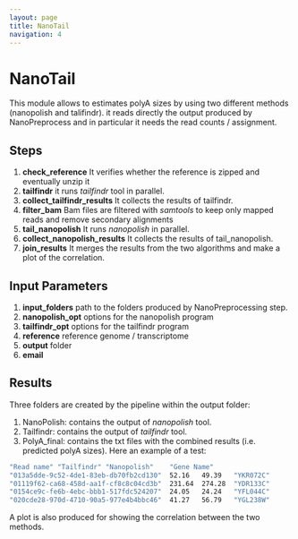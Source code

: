 ```yaml
---
layout: page
title: NanoTail
navigation: 4
---
```


# NanoTail
This module allows to estimates polyA sizes by using two different methods (nanopolish and talifindr). it reads directly the output produced by NanoPreprocess and in particular it needs the read counts / assignment.

## Steps

 1. **check_reference** It verifies whether the reference is zipped and eventually unzip it
 1. **tailfindr** it runs *tailfindr* tool in parallel.
 1. **collect_tailfindr_results** It collects the results of tailfindr.
 1. **filter_bam** Bam files are filtered with *samtools* to keep only mapped reads and remove secondary alignments
 1. **tail_nanopolish** It runs *nanopolish* in parallel.
 1. **collect_nanopolish_results** It collects the results of tail_nanopolish. 
 1. **join_results** It merges the results from the two algorithms and make a plot of the correlation.


## Input Parameters

1. **input_folders** path to the folders produced by NanoPreprocessing step.
1. **nanopolish_opt** options for the nanopolish program
1. **tailfindr_opt** options for the tailfindr program
1. **reference** reference genome / transcriptome
1. **output** folder
1. **email** 


## Results
Three folders are created by the pipeline within the output folder:
1. NanoPolish: contains the output of *nanopolish* tool.
1. Tailfindr: contains the output of *tailfindr* tool.
1. PolyA_final: contains the txt files with the combined results (i.e. predicted polyA sizes). Here an example of a test:

```bash
"Read name"	"Tailfindr"	"Nanopolish"	"Gene Name"
"013a5dde-9c52-4de1-83eb-db70fb2cd130"	52.16	49.39	"YKR072C"
"01119f62-ca68-458d-aa1f-cf8c8c04cd3b"	231.64	274.28	"YDR133C"
"0154ce9c-fe6b-4ebc-bbb1-517fdc524207"	24.05	24.24	"YFL044C"
"020cde28-970d-4710-90a5-977e4b4bbc46"	41.27	56.79	"YGL238W"
```
A plot is also produced for showing the correlation between the two methods.
